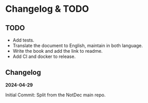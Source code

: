 # Changelog & TODO

## TODO

- Add tests.
- Translate the document to English, maintain in both language.
- Write the book and add the link to readme.
- Add CI and docker to release.

## Changelog

**2024-04-29**

Initial Commit: Split from the NotDec main repo.
